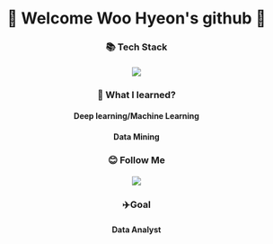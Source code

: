 <h1 align =center>👋 Welcome Woo Hyeon's github 👋 
<h3 align =center> 📚 Tech Stack</a>
<h4 align =center> <img src="https://img.shields.io/badge/Python-3766AB?style=flat-square&logo=Python&logoColor=white"/></a> 
<h3 align =center> 📝 What I learned?</a> 
<h4 align =center> Deep learning/Machine Learning</a> 
<h4 align =center>  Data Mining </a> 
<h3 align =center> 😊 Follow Me </a>
<h4 align =center><a href="mailto:whddmldnffla@gmail.com"><img src="https://img.shields.io/badge/Gmail-d14836?style=flat-square&logo=Gmail&logoColor=white&link=whddmldnffla@gmail.com"/></a>

<h3 align =center> ✈️Goal </a>
<h4 align =center> Data Analyst </a>
